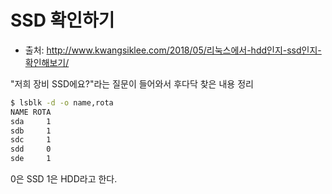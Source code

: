 # SSD 확인하기
 - 출처: http://www.kwangsiklee.com/2018/05/리눅스에서-hdd인지-ssd인지-확인해보기/
 
"저희 장비 SSD에요?"라는 질문이 들어와서 후다닥 찾은 내용 정리

```bash
$ lsblk -d -o name,rota
NAME ROTA
sda     1
sdb     1
sdc     1
sdd     0
sde     1
```

0은 SSD 1은 HDD라고 한다.
